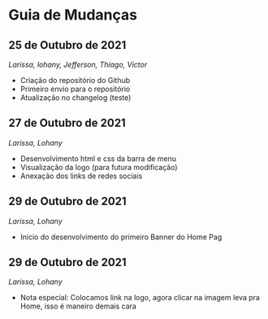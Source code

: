 # Guia de Mudanças

## 25 de Outubro de 2021

_Larissa, lohany, Jefferson, Thiago, Victor_

- Criação do repositório do Github
- Primeiro envio para o repositório
- Atualização no changelog (teste)

## 27 de Outubro de 2021

_Larissa, Lohany_

- Desenvolvimento html e css da barra de menu
- Visualização da logo (para futura modificação)
- Anexação dos links de redes sociais

## 29 de Outubro de 2021

_Larissa, Lohany_

- Inicio do desenvolvimento do primeiro Banner do Home Pag

## 29 de Outubro de 2021

_Larissa, Lohany_

- Nota especial: Colocamos link na logo, agora clicar na imagem leva pra Home, isso é maneiro demais cara